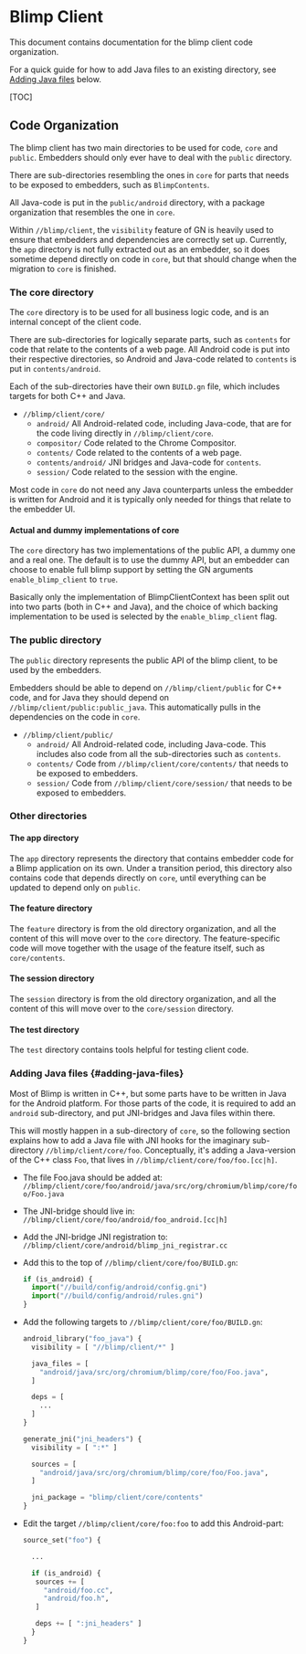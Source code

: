 # Blimp Client

This document contains documentation for the blimp client code organization.

For a quick guide for how to add Java files to an existing directory, see
[Adding Java files](#adding-java-files) below.

[TOC]

## Code Organization

The blimp client has two main directories to be used for code, `core` and
`public`. Embedders should only ever have to deal with the `public` directory.

There are sub-directories resembling the ones in `core` for parts that needs to
be exposed to embedders, such as `BlimpContents`.

All Java-code is put in the `public/android` directory, with a package
organization that resembles the one in `core`.

Within `//blimp/client`, the `visibility` feature of GN is heavily used to
ensure that embedders and dependencies are correctly set up. Currently, the
`app` directory is not fully extracted out as an embedder, so it does sometime
depend directly on code in `core`, but that should change when the migration to
`core` is finished.

### The core directory

The `core` directory is to be used for all business logic code, and is an
internal concept of the client code.

There are sub-directories for logically separate parts, such as `contents` for
code that relate to the contents of a web page. All Android code is put into
their respective directories, so Android and Java-code related to `contents`
is put in `contents/android`.

Each of the sub-directories have their own `BUILD.gn` file, which includes
targets for both C++ and Java.

*   `//blimp/client/core/`
    *   `android/` All Android-related code, including Java-code, that are for
        the code living directly in `//blimp/client/core`.
    *   `compositor/` Code related to the Chrome Compositor.
    *   `contents/` Code related to the contents of a web page.
    *   `contents/android/` JNI bridges and Java-code for `contents`.
    *   `session/` Code related to the session with the engine.

Most code in `core` do not need any Java counterparts unless the embedder is
written for Android and it is typically only needed for things that relate to
the embedder UI.

#### Actual and dummy implementations of core

The `core` directory has two implementations of the public API, a dummy one
and a real one. The default is to use the dummy API, but an embedder can choose
to enable full blimp support by setting the GN arguments `enable_blimp_client`
to `true`.

Basically only the implementation of BlimpClientContext has been split out into
two parts (both in C++ and Java), and the choice of which backing implementation
to be used is selected by the `enable_blimp_client` flag.

### The public directory

The `public` directory represents the public API of the blimp client, to be
used by the embedders.

Embedders should be able to depend on `//blimp/client/public` for C++ code,
and for Java they should depend on `//blimp/client/public:public_java`. This
automatically pulls in the dependencies on the code in `core`.

*   `//blimp/client/public/`
    *   `android/` All Android-related code, including Java-code. This includes
        also code from all the sub-directories such as `contents`.
    *   `contents/` Code from `//blimp/client/core/contents/` that needs to be
        exposed to embedders.
    *   `session/` Code from `//blimp/client/core/session/` that needs to be
        exposed to embedders.

### Other directories

#### The app directory

The `app` directory represents the directory that contains embedder code for
a Blimp application on its own. Under a transition period, this directory
also contains code that depends directly on `core`, until everything can be
updated to depend only on `public`.

#### The feature directory

The `feature` directory is from the old directory organization, and all the
content of this will move over to the `core` directory. The feature-specific
code will move together with the usage of the feature itself, such as
`core/contents`.

#### The session directory

The `session` directory is from the old directory organization, and all the
content of this will move over to the `core/session` directory.

#### The test directory

The `test` directory contains tools helpful for testing client code.

### Adding Java files {#adding-java-files}

Most of Blimp is written in C++, but some parts have to be written in Java for
the Android platform. For those parts of the code, it is required to add an
`android` sub-directory, and put JNI-bridges and Java files within there.

This will mostly happen in a sub-directory of `core`, so the following section
explains how to add a Java file with JNI hooks for the imaginary sub-directory `//blimp/client/core/foo`. Conceptually, it's adding a Java-version of the C++
class `Foo`, that lives in `//blimp/client/core/foo/foo.[cc|h]`.

*   The file Foo.java should be added at:
    `//blimp/client/core/foo/android/java/src/org/chromium/blimp/core/foo/Foo.java`

*   The JNI-bridge should live in:
    `//blimp/client/core/foo/android/foo_android.[cc|h]`

*   Add the JNI-bridge JNI registration to:
     `//blimp/client/core/android/blimp_jni_registrar.cc`

*   Add this to the top of `//blimp/client/core/foo/BUILD.gn`:

    ```python
    if (is_android) {
      import("//build/config/android/config.gni")
      import("//build/config/android/rules.gni")
    }
    ```

*   Add the following targets to `//blimp/client/core/foo/BUILD.gn`:

    ```python
    android_library("foo_java") {
      visibility = [ "//blimp/client/*" ]

      java_files = [
        "android/java/src/org/chromium/blimp/core/foo/Foo.java",
      ]

      deps = [
        ...
      ]
    }

    generate_jni("jni_headers") {
      visibility = [ ":*" ]

      sources = [
        "android/java/src/org/chromium/blimp/core/foo/Foo.java",
      ]

      jni_package = "blimp/client/core/contents"
    }
    ```

*   Edit the target `//blimp/client/core/foo:foo` to add this Android-part:

    ```python
    source_set("foo") {

      ...

      if (is_android) {
       sources += [
         "android/foo.cc",
         "android/foo.h",
       ]

       deps += [ ":jni_headers" ]
      }
    }
    ```
